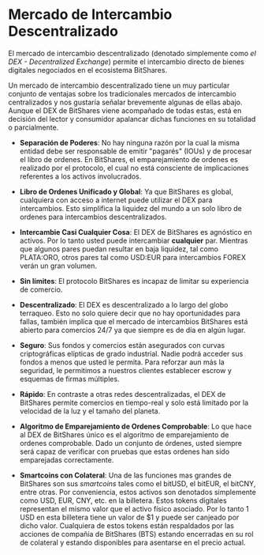 # Mercado de Intercambio Descentralizado

El mercado de intercambio descentralizado (denotado simplemente como *el DEX - Decentralized Exchange*) permite el intercambio directo de bienes digitales negociados en el ecosistema BitShares.

Un mercado de intercambio descentralizado tiene un muy particular conjunto de ventajas sobre los tradicionales mercados de intercambio centralizados y nos gustaría señalar brevemente algunas de ellas abajo. Aunque el DEX de BitShares viene acompañado de todas estas, está en decisión del lector y consumidor apalancar dichas funciones en su totalidad o parcialmente.

* **Separación de Poderes**: No hay ninguna razón por la cual la misma entidad debe ser responsable de emitir "pagarés" (IOUs) y de procesar el libro de ordenes. En BitShares, el emparejamiento de ordenes es realizado por el protocolo, el cual no está consciente de implicaciones referentes a los activos involucrados.

* **Libro de Ordenes Unificado y Global**: Ya que BitShares es global, cualquiera con acceso a internet puede utilizar el DEX para intercambios. Esto simplifica la liquidez del mundo a un solo libro de ordenes para intercambios descentralizados.

* **Intercambie Casi Cualquier Cosa**: El DEX de BitShares es agnóstico en activos. Por lo tanto usted puede intercambiar **cualquier** par. Mientras que algunos pares puedan resultar en baja liquidez, tal como PLATA:ORO, otros pares tal como USD:EUR para intercambios FOREX verán un gran volumen.

* **Sin límites**: El protocolo BitShares es incapaz de limitar su experiencia de comercio.

* **Descentralizado**: El DEX es descentralizado a lo largo del globo terraqueo. Esto no solo quiere decir que no hay oportunidades para fallas, también implica que el mercado de intercambios BitShares está abierto para comercios 24/7 ya que siempre es de día en algún lugar.

* **Seguro**: Sus fondos y comercios están asegurados con curvas criptográficas elípticas de grado industrial. Nadie podrá acceder sus fondos a menos que usted le permita. Para reforzar aun más la seguridad, le permitimos a nuestros clientes establecer escrow y esquemas de firmas múltiples.

* **Rápido**: En contraste a otras redes descentralizadas, el DEX de BitShares permite comercios en tiempo-real y solo está limitado por la velocidad de la luz y el tamaño del planeta.

* **Algoritmo de Emparejamiento de Ordenes Comprobable**: Lo que hace al DEX de BitShares único es el algoritmo de emparejamiento de ordenes comprobable. Dado un conjunto de órdenes, usted siempre será capaz de verificar con pruebas que estas ordenes han sido emparejadas correctamente.

* **Smartcoins con Colateral**: Una de las funciones mas grandes de BitShares son sus *smartcoins* tales como el bitUSD, el bitEUR, el bitCNY, entre otras. Por conveniencia, estos activos son denotados simplemente como USD, EUR, CNY, etc. en la billetera. Estos tokens digitales representan el mismo valor que el activo físico asociado. Por lo tanto 1 USD en esta billetera tiene un valor de $1 y puede ser canjeado por dicho valor. Cualquiera de estos tokens están respaldados por las acciones de compañía de BitShares (BTS) estando encerradas en su rol de colateral y estando disponibles para asentarse en el precio actual.